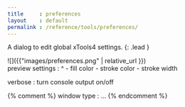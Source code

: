```yaml
---
title     : preferences
layout    : default
permalink : /reference/tools/preferences/
---
```


A dialog to edit global xTools4 settings.
{: .lead }


<div class='row'>

<div class='col-sm-4' markdown='1'>
![]({{"images/preferences.png" | relative_url }})
</div>

<div class='col-sm-8' markdown='1'>
preview settings
: ^ 
  - fill color
  - stroke color
  - stroke width

verbose
: turn console output on/off

{% comment %}
window type
: ...
{% endcomment %}

</div>

</div>
